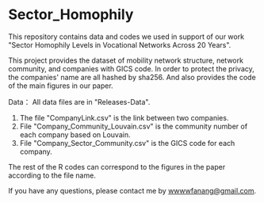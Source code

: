 # Sector_Homophily

This repository contains data and codes we used in support of our work "Sector Homophily Levels in Vocational Networks Across 20 Years".

This project provides the dataset of mobility network structure, network community, and companies with GICS code. In order to protect the privacy, the companies' name are all hashed by sha256. And also provides the code of the main figures in our paper.

Data：
All data files are in "Releases-Data". 
1. The file "CompanyLink.csv" is the link between two companies. 
2. File "Company_Community_Louvain.csv" is the community number of each company based on Louvain. 
3. File "Company_Sector_Community.csv" is the GICS code for each company.

The rest of the R codes can correspond to the figures in the paper according to the file name.

If you have any questions, please contact me by wwwwfanang@gmail.com.
